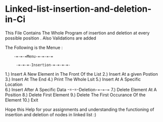 # Linked-list-insertion-and-deletion-in-Ci
This File Contains The Whole Program of insertion and deletion at every possible position . Also Validations are added

The Following is the Menue : 

        -=-=-=Menu-=-=-=-=

         -=-=-=-Insertion-=-=-=-=- 
 1.) Insert A New Element in The Front Of the List 
 2.) Insert At a given Postion 
 3.) Insert At The End 
 4.) Print The Whole Lsit 
 5.) Insert At A Specific Location  
 6.) Insert After A Specific Data
         -=-=-Deletion-=-=-=
 7.) Delete Element At A Position
 8.) Delete First Element
 9.) Delete The First Occurance Of the Element
 10.) Exit
 
 Hope this Help for your assignments and understanding the functioning of insertion and deletion of nodes in linked list :) 
